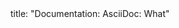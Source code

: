 <frontmatter>
title: "Documentation: AsciiDoc: What"
</frontmatter>

<include src="navbar.md" boilerplate />

<include src="unit-inPage-asFlat.md" boilerplate />